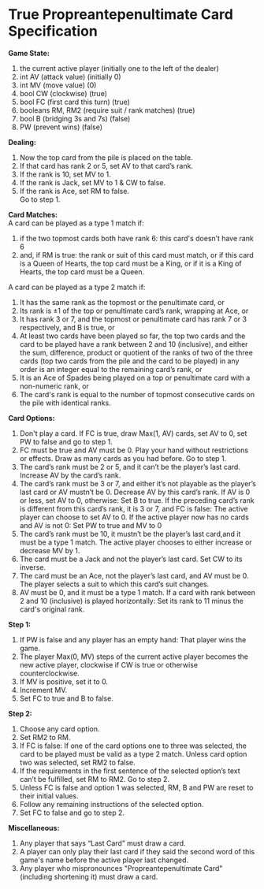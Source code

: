 # True Propreantepenultimate Card Specification

__Game State:__  
1. the current active player (initially one to the left of the dealer)  
2. int AV (attack value) (initially 0)  
3. int MV (move value) (0)  
4. bool CW (clockwise) (true)  
5. bool FC (first card this turn) (true)  
6. booleans RM, RM2 (require suit / rank matches) (true)  
7. bool B (bridging 3s and 7s) (false)  
8. PW (prevent wins) (false)  

__Dealing:__  
1. Now the top card from the pile is placed on the table.  
2. If that card has rank 2 or 5, set AV to that card’s rank.  
3. If the rank is 10, set MV to 1.  
4. If the rank is Jack, set MV to 1 & CW to false.  
5. If the rank is Ace, set RM to false.  
Go to step 1.

__Card Matches:__  
A card can be played as a type 1 match if:  
1. if the two topmost cards both have rank 6: this card's doesn’t have rank 6  
2. and, if RM is true: the rank or suit of this card must match, or if this card is a Queen of Hearts, the top card must be a King, or if it is a King of Hearts, the top card must be a Queen.  

A card can be played as a type 2 match if:  
1. It has the same rank as the topmost or the penultimate card, or  
2. Its rank is ±1 of the top or penultimate card’s rank, wrapping at Ace, or  
3. It has rank 3 or 7, and the topmost or penultimate card has rank 7 or 3 respectively, and B is true, or  
4. At least two cards have been played so far, the top two cards and the card to be played have a rank between 2 and 10 (inclusive), and either the sum, difference, product or quotient of the ranks of two of the three cards (top two cards from the pile and the card to be played) in any order is an integer equal to the remaining card’s rank, or  
5. It is an Ace of Spades being played on a top or penultimate card with a non-numeric rank, or  
6. The card's rank is equal to the number of topmost consecutive cards on the pile with identical ranks.  

__Card Options:__  
1. Don't play a card. If FC is true, draw Max(1, AV) cards, set AV to 0, set PW to false and go to step 1.  
2. FC must be true and AV must be 0. Play your hand without restrictions or effects. Draw as many cards as you had before. Go to step 1.  
3. The card’s rank must be 2 or 5, and it can’t be the player’s last card. Increase AV by the card’s rank.  
4. The card’s rank must be 3 or 7, and either it’s not playable as the player’s last card or AV mustn’t be 0. Decrease AV by this card’s rank. If AV is 0 or less, set AV to 0, otherwise: Set B to true. If the preceding card’s rank is different from this card’s rank, it is 3 or 7, and FC is false: The active player can choose to set AV to 0. If the active player now has no cards and AV is not 0: Set PW to true and MV to 0  
5. The card’s rank must be 10, it mustn’t be the player’s last card,and it must be a type 1 match. The active player chooses to either increase or decrease MV by 1.  
6. The card must be a Jack and not the player’s last card. Set CW to its inverse.  
7. The card must be an Ace, not the player’s last card, and AV must be 0. The player selects a suit to which this card’s suit changes.  
8. AV must be 0, and it must be a type 1 match. If a card with rank between 2 and 10 (inclusive) is played horizontally: Set its rank to 11 minus the card's original rank.  

__Step 1:__  
1. If PW is false and any player has an empty hand: That player wins the game.  
2. The player Max(0, MV) steps of the current active player becomes the new active player, clockwise if CW is true or otherwise counterclockwise.  
3. If MV is positive, set it to 0.  
4. Increment MV.  
5. Set FC to true and B to false.

__Step 2:__  
1. Choose any card option.  
2. Set RM2 to RM.  
3. If FC is false: If one of the card options one to three was selected, the card to be played must be valid as a type 2 match. Unless card option two was selected, set RM2 to false.  
4. If the requirements in the first sentence of the selected option’s text can’t be fulfilled, set RM to RM2. Go to step 2.  
5. Unless FC is false and option 1 was selected, RM, B and PW are reset to their initial values.  
6. Follow any remaining instructions of the selected option.  
7. Set FC to false and go to step 2.  

__Miscellaneous:__  
1. Any player that says “Last Card” must draw a card.  
2. A player can only play their last card if they said the second word of this game's name before the active player last changed.  
3. Any player who mispronounces "Propreantepenultimate Card" (including shortening it) must draw a card.